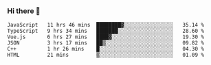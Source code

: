 ### Hi there 👋

<!--
**hjklink/hjklink** is a ✨ _special_ ✨ repository because its `README.md` (this file) appears on your GitHub profile.

Here are some ideas to get you started:

- 🔭 I’m currently working on ...
- 🌱 I’m currently learning ...
- 👯 I’m looking to collaborate on ...
- 🤔 I’m looking for help with ...
- 💬 Ask me about ...
- 📫 How to reach me: ...
- 😄 Pronouns: ...
- ⚡ Fun fact: ...
-->


<!--START_SECTION:waka-->

```text
JavaScript   11 hrs 46 mins  ████████▓░░░░░░░░░░░░░░░░   35.14 %
TypeScript   9 hrs 34 mins   ███████░░░░░░░░░░░░░░░░░░   28.60 %
Vue.js       6 hrs 27 mins   ████▓░░░░░░░░░░░░░░░░░░░░   19.30 %
JSON         3 hrs 17 mins   ██▒░░░░░░░░░░░░░░░░░░░░░░   09.82 %
C++          1 hr 26 mins    █░░░░░░░░░░░░░░░░░░░░░░░░   04.30 %
HTML         21 mins         ▒░░░░░░░░░░░░░░░░░░░░░░░░   01.09 %
```

<!--END_SECTION:waka-->
